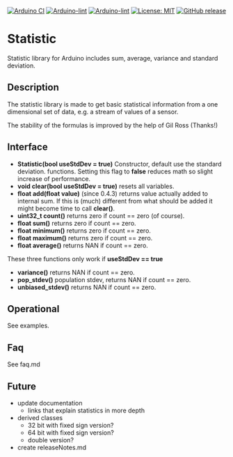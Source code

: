 
[![Arduino CI](https://github.com/RobTillaart/Statistic/workflows/Arduino%20CI/badge.svg)](https://github.com/marketplace/actions/arduino_ci)
[![Arduino-lint](https://github.com/RobTillaart/Statistic/actions/workflows/arduino-lint.yml/badge.svg)](https://github.com/RobTillaart/Statistic/actions/workflows/arduino-lint.yml)
[![Arduino-lint](https://github.com/RobTillaart/Statistic/actions/workflows/arduino-lint.yml/badge.svg)](https://github.com/RobTillaart/Statistic/actions/workflows/arduino-lint.yml)
[![License: MIT](https://img.shields.io/badge/license-MIT-green.svg)](https://github.com/RobTillaart/Statistic/blob/master/LICENSE)
[![GitHub release](https://img.shields.io/github/release/RobTillaart/Statistic.svg?maxAge=3600)](https://github.com/RobTillaart/Statistic/releases)


# Statistic

Statistic library for Arduino includes sum, average, variance and standard deviation.


## Description

The statistic library is made to get basic statistical information from a 
one dimensional set of data, e.g. a stream of values of a sensor.

The stability of the formulas is improved by the help of Gil Ross (Thanks!)


## Interface

- **Statistic(bool useStdDev = true)** Constructor, default use the standard deviation.
functions. Setting this flag to **false** reduces math so slight increase of performance.
- **void clear(bool useStdDev = true)** resets all variables.
- **float add(float value)** (since 0.4.3) returns value actually added to internal sum.
If this is (much) different from what should be added it might become time to call **clear()**.
- **uint32_t count()** returns zero if count == zero (of course).
- **float sum()**      returns zero if count == zero.
- **float minimum()**  returns zero if count == zero.
- **float maximum()**  returns zero if count == zero.
- **float average()**  returns NAN  if count == zero.

These three functions only work if **useStdDev == true**

- **variance()**         returns NAN if count == zero.
- **pop_stdev()**        population stdev, returns NAN if count == zero.
- **unbiased_stdev()**   returns NAN if count == zero.


## Operational

See examples.


## Faq

See faq.md


## Future

- update documentation
  - links that explain statistics in more depth
- derived classes
  - 32 bit with fixed sign version? 
  - 64 bit with fixed sign version?
  - double version?
- create releaseNotes.md


